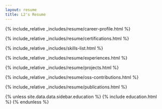 ```yaml
---
layout: resume
title: L2's Resume
---
```



{% include_relative _includes/resume/career-profile.html %}

{% include_relative _includes/resume/certifications.html %}

{% include_relative _includes/skills-list.html %}

{% include_relative _includes/resume/experiences.html %}

{% include_relative _includes/resume/projects.html %}

{% include_relative _includes/resume/oss-contributions.html %}

{% include_relative _includes/resume/publications.html %}

{% unless site.data.data.sidebar.education %}
  {% include education.html %}
{% endunless %}
